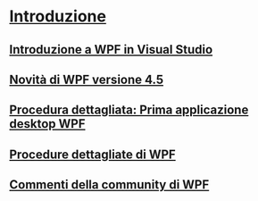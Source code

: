 # [Introduzione](index.md)
## [Introduzione a WPF in Visual Studio](introduction-to-wpf-in-vs.md)
## [Novità di WPF versione 4.5](whats-new.md)
## [Procedura dettagliata: Prima applicazione desktop WPF](walkthrough-my-first-wpf-desktop-application.md)
## [Procedure dettagliate di WPF](wpf-walkthroughs.md)
## [Commenti della community di WPF](community-feedback.md)
